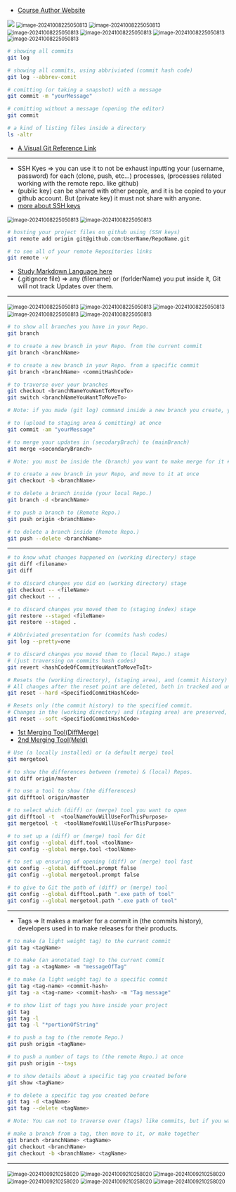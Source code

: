 - [Course Author Website](http://abolkog.com)

<img src="images/1.png" style="margin: 0">

<img src="images/2.png" alt="image-20241008225050813" style="zoom:80%; margin: 0" />

<img src="images/3.png" alt="image-20241008225050813" style="zoom:80%; margin: 0" />

<img src="images/4.png" alt="image-20241008225050813" style="zoom:80%; margin: 0" />

<img src="images/5.png" alt="image-20241008225050813" style="zoom:80%; margin: 0" />

<img src="images/6.png" alt="image-20241008225050813" style="zoom:80%; margin: 0" />

<img src="images/7.png" alt="image-20241008225050813" style="zoom:80%; margin: 0" />

```bash
# showing all commits
git log

# showing all commits, using abbriviated (commit hash code)
git log --abbrev-comit

# comitting (or taking a snapshot) with a message
git commit -m "yourMessage"

# comitting without a message (opening the editor)
git commit

# a kind of listing files inside a directory
ls -altr
```

- [A Visual Git Reference Link](http://marklodato.github.io/visual-git-guide/index-en.html)

----



- SSH Kyes => you can use it to not be exhaust inputting your (username, password) for each (clone, push, etc...) processes, (processes related working with the remote repo. like github)
- (public key) can be shared with other people, and it is be copied to your github account. But (private key) it must not share with anyone.
- [more about SSH keys](https://docs.github.com/en/authentication/connecting-to-github-with-ssh/generating-a-new-ssh-key-and-adding-it-to-the-ssh-agent)

<img src="images/8.png" alt="image-20241008225050813" style="zoom:80%; margin: 0" />

<img src="images/9.png" alt="image-20241008225050813" style="zoom:80%; margin: 0" />

```bash
# hosting your project files on github using (SSH keys)
git remote add origin git@github.com:UserName/RepoName.git

# to see all of your remote Repositories links
git remote -v
```

- [Study Markdown Language here]( https://guides.github.com/features/mastering-markdown/)
- (.gitignore file) => any (filename) or (forlderName) you put inside it, Git will not track Updates over them.

---



<img src="images/10.png" alt="image-20241008225050813" style="zoom:80%; margin: 0" />

<img src="images/11.png" alt="image-20241008225050813" style="zoom:80%; margin: 0" />

<img src="images/11.png" alt="image-20241008225050813" style="zoom:80%; margin: 0" />

<img src="images/12.png" alt="image-20241008225050813" style="zoom:80%; margin: 0" />

<img src="images/13.png" alt="image-20241008225050813" style="zoom:80%; margin: 0" />

```bash
# to show all branches you have in your Repo.
git branch

# to create a new branch in your Repo. from the current commit
git branch <branchName>

# to create a new branch in your Repo. from a specific commit
git branch <branchName> <commitHashCode>

# to traverse over your branches
git checkout <branchNameYouWantToMoveTo>
git switch <branchNameYouWantToMoveTo>

# Note: if you made (git log) command inside a new branch you create, you will find (all commits) you made before in the (other branches) #

# to (upload to staging area & comitting) at once
git commit -am "yourMessage"

# to merge your updates in (secodaryBrach) to (mainBranch)
git merge <secondaryBranch>

# Note: you must be inside the (branch) you want to make merge for it #

# to create a new branch in your Repo, and move to it at once
git checkout -b <branchName>

# to delete a branch inside (your local Repo.)
git branch -d <branchName>

# to push a branch to (Remote Repo.)
git push origin <branchName>

# to delete a branch inside (Remote Repo.)
git push --delete <branchName>
```

---



```BASH
# to know what changes happened on (working directory) stage
git diff <filename>
git diff

# to discard changes you did on (working directory) stage
git checkout -- <fileName>
git checkout -- .

# to discard changes you moved them to (staging index) stage
git restore --staged <fileName>
git restore --staged .

# Abbriviated presentation for (commits hash codes)
git log --pretty=one

# to discard changes you moved them to (local Repo.) stage
# (just traversing on commits hash codes)
git revert <hashCodeOfCommitYouWantToMoveToIt>

# Resets the (working directory), (staging area), and (commit history) to the specified commit.
# All changes after the reset point are deleted, both in tracked and untracked files.
git reset --hard <SpecifiedCommitHashCode>

# Resets only (the commit history) to the specified commit.
# Changes in the (working directory) and (staging area) are preserved, allowing you to re-stage them if needed.
git reset --soft <SpecifiedCommitHashCode>
```

- [1st Merging Tool(DiffMerge)](https://sourcegear.com/diffmerge/)
- [2nd Merging Tool(Meld)](http://meldmerge.org/)

```bash
# Use (a locally installed) or (a default merge) tool
git mergetool

# to show the differences between (remote) & (local) Repos.
git diff origin/master

# to use a tool to show (the differences)
git difftool origin/master

# to select which (diff) or (merge) tool you want to open
git difftool -t  <toolNameYouWillUseForThisPurpose>
git mergetool -t  <toolNameYouWillUseForThisPurpose>

# to set up a (diff) or (merge) tool for Git
git config --global diff.tool <toolName>
git config --global merge.tool <toolName>

# to set up ensuring of opening (diff) or (merge) tool fast
git config --global difftool.prompt false
git config --global mergetool.prompt false

# to give to Git the path of (diff) or (merge) tool
git config --global difftool.path ".exe path of tool"
git config --global mergetool.path ".exe path of tool"
```

----





- Tags => It makes a marker for a commit in (the commits history), developers used in to make releases for their products.

```bash
# to make (a light weight tag) to the current commit
git tag <tagName>

# to make (an annotated tag) to the current commit
git tag -a <tagName> -m "messageOfTag"

# to make (a light weight tag) to a specific commit
git tag <tag-name> <commit-hash>
git tag -a <tag-name> <commit-hash> -m "Tag message"

# to show list of tags you have inside your project
git tag
git tag -l
git tag -l "*portionOfString"

# to push a tag to (the remote Repo.)
git push origin <tagName>

# to push a number of tags to (the remote Repo.) at once
git push origin --tags

# to show details about a specific tag you created before
git show <tagName>

# to delete a specific tag you created before
git tag -d <tagName>
git tag --delete <tagName>

# Note: You can not to traverse over (tags) like commits, but if you wanted to traverse and work on (an old tag), you should 1) make a branch from this tag. 2) make checkout or move to this branch you created from this tag. #

# make a branch from a tag, then move to it, or make together
git branch <branchName> <tagName>
git checkout <branchName>
git checkout -b <branchName> <tagName>
```

---



<img src="images/14.png" alt="image-20241009210258020" style="zoom:80%;" />

<img src="images/15.png" alt="image-20241009210258020" style="zoom:80%;" />

<img src="images/16.png" alt="image-20241009210258020" style="zoom:80%;" />

<img src="images/17.png" alt="image-20241009210258020" style="zoom:80%;" />

<img src="images/18.png" alt="image-20241009210258020" style="zoom:80%;" />

<img src="images/19.png" alt="image-20241009210258020" style="zoom:80%;" />



